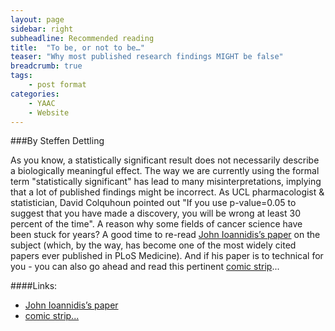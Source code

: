 ```yaml
---
layout: page
sidebar: right
subheadline: Recommended reading
title:  "To be, or not to be…"
teaser: "Why most published research findings MIGHT be false"
breadcrumb: true
tags:
    - post format
categories:
    - YAAC
    - Website
---
```



###By Steffen Dettling  

As you know, a statistically significant result does not necessarily describe a biologically meaningful effect. The way we are currently using the formal term "statistically significant" has lead to many misinterpretations, implying that a lot of published findings might be incorrect. As UCL pharmacologist & statistician, David Colquhoun pointed out "If you use p-value=0.05 to suggest that you have made a discovery, you will be wrong at least 30 percent of the time". A reason why some fields of cancer science have been stuck for years?
A good time to re-read <a href="http://journals.plos.org/plosmedicine/article?id=10.1371/journal.pmed.0020124" target="_blank">John Ioannidis’s paper</a> on the subject (which, by the way, has become one of the most widely cited papers ever published in PLoS Medicine).
And if his paper is to technical for you - you can also go ahead and read this pertinent <a href="http://xkcd.com/882/" target="_blank">comic strip</a>...

####Links:    

- <a href="http://journals.plos.org/plosmedicine/article?id=10.1371/journal.pmed.0020124" target="_blank">John Ioannidis’s paper
- <a href="http://xkcd.com/882/" target="_blank">comic strip...
